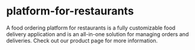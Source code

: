 # platform-for-restaurants
A food ordering platform for restaurants is a fully customizable food delivery application and is an all-in-one solution for managing orders and deliveries. Check out our product page for more information.
